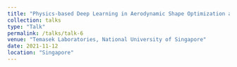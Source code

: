 ```yaml
---
title: "Physics-based Deep Learning in Aerodynamic Shape Optimization and Flow Control"
collection: talks
type: "Talk"
permalink: /talks/talk-6
venue: "Temasek Laboratories, National University of Singapore"
date: 2021-11-12
location: "Singapore"
---
```



